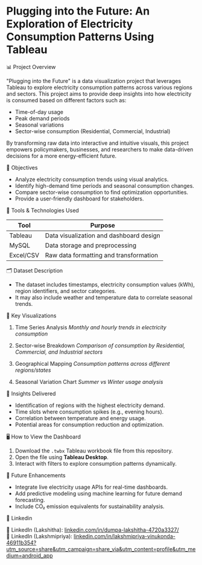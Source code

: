 # Plugging into the Future: An Exploration of Electricity Consumption Patterns Using Tableau

📊 Project Overview

"Plugging into the Future" is a data visualization project that leverages Tableau to explore electricity consumption patterns across various regions and sectors. This project aims to provide deep insights into how electricity is consumed based on different factors such as:

- Time-of-day usage
- Peak demand periods
- Seasonal variations
- Sector-wise consumption (Residential, Commercial, Industrial)

By transforming raw data into interactive and intuitive visuals, this project empowers policymakers, businesses, and researchers to make data-driven decisions for a more energy-efficient future.


🎯 Objectives

- Analyze electricity consumption trends using visual analytics.
- Identify high-demand time periods and seasonal consumption changes.
- Compare sector-wise consumption to find optimization opportunities.
- Provide a user-friendly dashboard for stakeholders.


🧰 Tools & Technologies Used

| Tool          | Purpose                                 |
|---------------|-----------------------------------------|
|   Tableau     | Data visualization and dashboard design |
|   MySQL       | Data storage and preprocessing          |
|   Excel/CSV   | Raw data formatting and transformation  |



🗂️ Dataset Description

- The dataset includes timestamps, electricity consumption values (kWh), region identifiers, and sector categories.
- It may also include weather and temperature data to correlate seasonal trends.



📌 Key Visualizations

1. Time Series Analysis
   _Monthly and hourly trends in electricity consumption_

2. Sector-wise Breakdown 
   _Comparison of consumption by Residential, Commercial, and Industrial sectors_

3. Geographical Mapping 
   _Consumption patterns across different regions/states_

4. Seasonal Variation Chart
   _Summer vs Winter usage analysis_



🧠 Insights Delivered

- Identification of regions with the highest electricity demand.
- Time slots where consumption spikes (e.g., evening hours).
- Correlation between temperature and energy usage.
- Potential areas for consumption reduction and optimization.


 🖥️ How to View the Dashboard

1. Download the `.twbx` Tableau workbook file from this repository.
2. Open the file using **Tableau Desktop**.
3. Interact with filters to explore consumption patterns dynamically.


🔮 Future Enhancements

- Integrate live electricity usage APIs for real-time dashboards.
- Add predictive modeling using machine learning for future demand forecasting.
- Include CO₂ emission equivalents for sustainability analysis.


👤 Linkedin

🔗 LinkedIn (Lakshitha): [linkedin.com/in/dumpa-lakshitha-4720a3327/](https://www.linkedin.com/in/dumpa-lakshitha-4720a3327/)  
🔗 LinkedIn (Lakshmipriya): [linkedin.com/in/lakshmipriya-vinukonda-46911b354?utm_source=share&utm_campaign=share_via&utm_content=profile&utm_medium=android_app](https://www.linkedin.com/in/lakshmipriya-vinukonda-46911b354?utm_source=share&utm_campaign=share_via&utm_content=profile&utm_medium=android_app)


